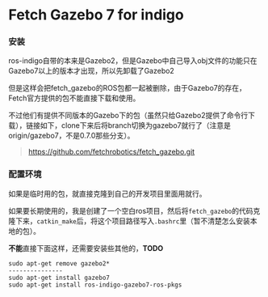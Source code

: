 # Fetch Gazebo 7 for indigo

### 安装
ros-indigo自带的本来是Gazebo2，但是Gazebo中自己导入obj文件的功能只在Gazebo7以上的版本才出现，所以先卸载了Gazebo2

但是这样会把fetch_gazebo的ROS包都一起被删除，由于Gazebo7的存在，Fetch官方提供的包不能直接下载和使用。

不过他们有提供不同版本的Gazebo下的包（虽然只给Gazebo2提供了命令行下载），链接如下，clone下来后将branch切换为gazebo7就行了（注意是origin/gazebo7，不是0.7.0那些分支）。
> https://github.com/fetchrobotics/fetch_gazebo.git



### 配置环境
如果是临时用的包，就直接克隆到自己的开发项目里面用就行。

如果要长期使用的，我是创建了一个空白ros项目，然后将```fetch_gazebo```的代码克隆下来，```catkin_make```后，将这个项目路径写入```.bashrc```里（暂不清楚怎么安装本地的包）。

**不能**直接下面这样，还需要安装些其他的，**TODO**
 ```
 sudo apt-get remove gazebo2*
 ---------------
 sudo apt-get install gazebo7
 sudo apt-get install ros-indigo-gazebo7-ros-pkgs
```
